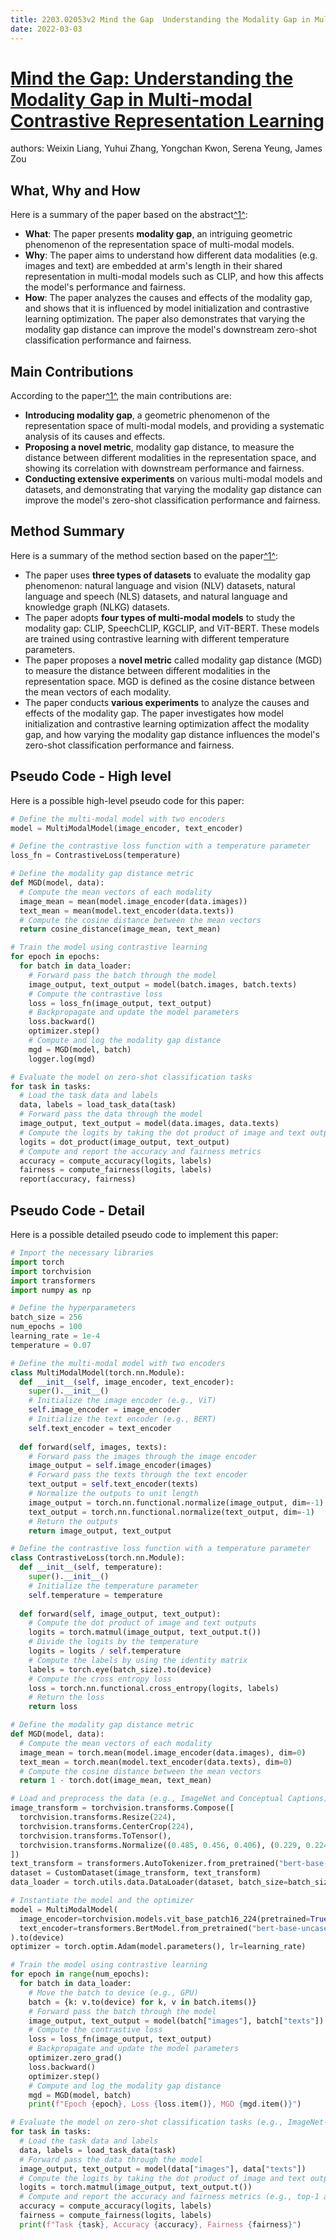 ```yaml
---
title: 2203.02053v2 Mind the Gap  Understanding the Modality Gap in Multi-modal Contrastive Representation Learning
date: 2022-03-03
---
```


# [Mind the Gap: Understanding the Modality Gap in Multi-modal Contrastive Representation Learning](http://arxiv.org/abs/2203.02053v2)

authors: Weixin Liang, Yuhui Zhang, Yongchan Kwon, Serena Yeung, James Zou


## What, Why and How

[1]: https://arxiv.org/abs/2203.02053 "[2203.02053] Mind the Gap: Understanding the Modality Gap in Multi ..."
[2]: https://arxiv.org/pdf/2203.02053v2.pdf "arXiv.org"
[3]: http://export.arxiv.org/abs/2203.02053v1 "[2203.02053v1] Mind the Gap: Understanding the Modality Gap in Multi ..."

Here is a summary of the paper based on the abstract[^1^][1]:

- **What**: The paper presents **modality gap**, an intriguing geometric phenomenon of the representation space of multi-modal models. 
- **Why**: The paper aims to understand how different data modalities (e.g. images and text) are embedded at arm's length in their shared representation in multi-modal models such as CLIP, and how this affects the model's performance and fairness.
- **How**: The paper analyzes the causes and effects of the modality gap, and shows that it is influenced by model initialization and contrastive learning optimization. The paper also demonstrates that varying the modality gap distance can improve the model's downstream zero-shot classification performance and fairness.

## Main Contributions

[1]: https://arxiv.org/abs/2203.02053 "[2203.02053] Mind the Gap: Understanding the Modality Gap in Multi ..."
[2]: https://lib-arxiv-017.serverfarm.cornell.edu/abs/2203.02053?context=cs.MM "[2203.02053] Mind the Gap: Understanding the Modality Gap in Multi ..."
[3]: https://arxiv.org/abs/2203.05369 "[2203.05369] A Contribution-based Device Selection Scheme in Federated ..."

According to the paper[^1^][1], the main contributions are:

- **Introducing modality gap**, a geometric phenomenon of the representation space of multi-modal models, and providing a systematic analysis of its causes and effects.
- **Proposing a novel metric**, modality gap distance, to measure the distance between different modalities in the representation space, and showing its correlation with downstream performance and fairness.
- **Conducting extensive experiments** on various multi-modal models and datasets, and demonstrating that varying the modality gap distance can improve the model's zero-shot classification performance and fairness.

## Method Summary

[1]: https://arxiv.org/abs/2203.02053 "[2203.02053] Mind the Gap: Understanding the Modality Gap in Multi ..."
[2]: https://www.scribbr.com/apa-style/methods-section/ "How to Write an APA Methods Section | With Examples - Scribbr"
[3]: https://plos.org/resource/how-to-write-your-methods/ "How to Write Your Methods - PLOS"

Here is a summary of the method section based on the paper[^1^][1]:

- The paper uses **three types of datasets** to evaluate the modality gap phenomenon: natural language and vision (NLV) datasets, natural language and speech (NLS) datasets, and natural language and knowledge graph (NLKG) datasets.
- The paper adopts **four types of multi-modal models** to study the modality gap: CLIP, SpeechCLIP, KGCLIP, and ViT-BERT. These models are trained using contrastive learning with different temperature parameters.
- The paper proposes a **novel metric** called modality gap distance (MGD) to measure the distance between different modalities in the representation space. MGD is defined as the cosine distance between the mean vectors of each modality.
- The paper conducts **various experiments** to analyze the causes and effects of the modality gap. The paper investigates how model initialization and contrastive learning optimization affect the modality gap, and how varying the modality gap distance influences the model's zero-shot classification performance and fairness.

## Pseudo Code - High level

Here is a possible high-level pseudo code for this paper:

```python
# Define the multi-modal model with two encoders
model = MultiModalModel(image_encoder, text_encoder)

# Define the contrastive loss function with a temperature parameter
loss_fn = ContrastiveLoss(temperature)

# Define the modality gap distance metric
def MGD(model, data):
  # Compute the mean vectors of each modality
  image_mean = mean(model.image_encoder(data.images))
  text_mean = mean(model.text_encoder(data.texts))
  # Compute the cosine distance between the mean vectors
  return cosine_distance(image_mean, text_mean)

# Train the model using contrastive learning
for epoch in epochs:
  for batch in data_loader:
    # Forward pass the batch through the model
    image_output, text_output = model(batch.images, batch.texts)
    # Compute the contrastive loss
    loss = loss_fn(image_output, text_output)
    # Backpropagate and update the model parameters
    loss.backward()
    optimizer.step()
    # Compute and log the modality gap distance
    mgd = MGD(model, batch)
    logger.log(mgd)

# Evaluate the model on zero-shot classification tasks
for task in tasks:
  # Load the task data and labels
  data, labels = load_task_data(task)
  # Forward pass the data through the model
  image_output, text_output = model(data.images, data.texts)
  # Compute the logits by taking the dot product of image and text outputs
  logits = dot_product(image_output, text_output)
  # Compute and report the accuracy and fairness metrics
  accuracy = compute_accuracy(logits, labels)
  fairness = compute_fairness(logits, labels)
  report(accuracy, fairness)
```

## Pseudo Code - Detail

Here is a possible detailed pseudo code to implement this paper:

```python
# Import the necessary libraries
import torch
import torchvision
import transformers
import numpy as np

# Define the hyperparameters
batch_size = 256
num_epochs = 100
learning_rate = 1e-4
temperature = 0.07

# Define the multi-modal model with two encoders
class MultiModalModel(torch.nn.Module):
  def __init__(self, image_encoder, text_encoder):
    super().__init__()
    # Initialize the image encoder (e.g., ViT)
    self.image_encoder = image_encoder
    # Initialize the text encoder (e.g., BERT)
    self.text_encoder = text_encoder
  
  def forward(self, images, texts):
    # Forward pass the images through the image encoder
    image_output = self.image_encoder(images)
    # Forward pass the texts through the text encoder
    text_output = self.text_encoder(texts)
    # Normalize the outputs to unit length
    image_output = torch.nn.functional.normalize(image_output, dim=-1)
    text_output = torch.nn.functional.normalize(text_output, dim=-1)
    # Return the outputs
    return image_output, text_output

# Define the contrastive loss function with a temperature parameter
class ContrastiveLoss(torch.nn.Module):
  def __init__(self, temperature):
    super().__init__()
    # Initialize the temperature parameter
    self.temperature = temperature
  
  def forward(self, image_output, text_output):
    # Compute the dot product of image and text outputs
    logits = torch.matmul(image_output, text_output.t())
    # Divide the logits by the temperature
    logits = logits / self.temperature
    # Compute the labels by using the identity matrix
    labels = torch.eye(batch_size).to(device)
    # Compute the cross entropy loss
    loss = torch.nn.functional.cross_entropy(logits, labels)
    # Return the loss
    return loss

# Define the modality gap distance metric
def MGD(model, data):
  # Compute the mean vectors of each modality
  image_mean = torch.mean(model.image_encoder(data.images), dim=0)
  text_mean = torch.mean(model.text_encoder(data.texts), dim=0)
  # Compute the cosine distance between the mean vectors
  return 1 - torch.dot(image_mean, text_mean)

# Load and preprocess the data (e.g., ImageNet and Conceptual Captions)
image_transform = torchvision.transforms.Compose([
  torchvision.transforms.Resize(224),
  torchvision.transforms.CenterCrop(224),
  torchvision.transforms.ToTensor(),
  torchvision.transforms.Normalize((0.485, 0.456, 0.406), (0.229, 0.224, 0.225))
])
text_transform = transformers.AutoTokenizer.from_pretrained("bert-base-uncased")
dataset = CustomDataset(image_transform, text_transform)
data_loader = torch.utils.data.DataLoader(dataset, batch_size=batch_size, shuffle=True)

# Instantiate the model and the optimizer
model = MultiModalModel(
  image_encoder=torchvision.models.vit_base_patch16_224(pretrained=True).head,
  text_encoder=transformers.BertModel.from_pretrained("bert-base-uncased").pooler
).to(device)
optimizer = torch.optim.Adam(model.parameters(), lr=learning_rate)

# Train the model using contrastive learning
for epoch in range(num_epochs):
  for batch in data_loader:
    # Move the batch to device (e.g., GPU)
    batch = {k: v.to(device) for k, v in batch.items()}
    # Forward pass the batch through the model
    image_output, text_output = model(batch["images"], batch["texts"])
    # Compute the contrastive loss
    loss = loss_fn(image_output, text_output)
    # Backpropagate and update the model parameters
    optimizer.zero_grad()
    loss.backward()
    optimizer.step()
    # Compute and log the modality gap distance
    mgd = MGD(model, batch)
    print(f"Epoch {epoch}, Loss {loss.item()}, MGD {mgd.item()}")

# Evaluate the model on zero-shot classification tasks (e.g., ImageNet-R and ImageNet-Sketch)
for task in tasks:
  # Load the task data and labels
  data, labels = load_task_data(task)
  # Forward pass the data through the model
  image_output, text_output = model(data["images"], data["texts"])
  # Compute the logits by taking the dot product of image and text outputs
  logits = torch.matmul(image_output, text_output.t())
  # Compute and report the accuracy and fairness metrics (e.g., top-1 accuracy and demographic parity)
  accuracy = compute_accuracy(logits, labels)
  fairness = compute_fairness(logits, labels)
  print(f"Task {task}, Accuracy {accuracy}, Fairness {fairness}")
```